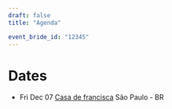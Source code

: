 ```yaml
---
draft: false
title: "Agenda"

event_bride_id: "12345"
---
```


<h1>Dates</h1>
<div class="events">
    <ul>
        <li>
            <span class="date">Fri Dec 07</span>
            <span class="venue"><a href="">Casa de francisca</a></span>
            <span class="citycountry">São Paulo - BR</span>
        </li>
    </ul>
</div>